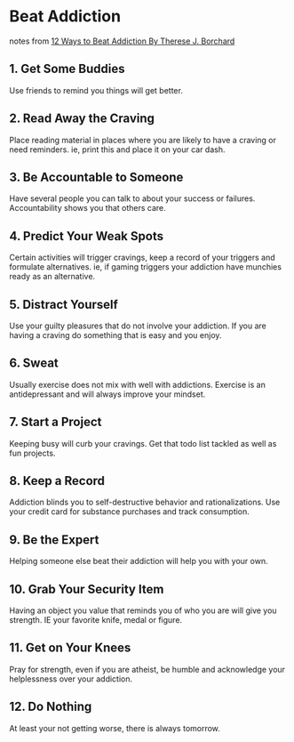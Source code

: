 # Beat Addiction
notes from [12 Ways to Beat Addiction
By Therese J. Borchard](https://psychcentral.com/blog/12-ways-to-beat-addiction/)

## 1. Get Some Buddies
Use friends to remind you things will get better.

## 2. Read Away the Craving
Place reading material in places where you are likely to have a craving or need reminders. ie, print this and place it on your car dash.

## 3. Be Accountable to Someone
Have several people you can talk to about your success or failures. Accountability shows you that others care.

## 4. Predict Your Weak Spots
Certain activities will trigger cravings, keep a record of your triggers and formulate alternatives. ie, if gaming triggers your addiction have munchies ready as an alternative.

## 5. Distract Yourself
Use your guilty pleasures that do not involve your addiction. If you are having a craving do something that is easy and you enjoy.

## 6. Sweat
Usually exercise does not mix with well with addictions. Exercise is an antidepressant and will always improve your mindset.

## 7. Start a Project
Keeping busy will curb your cravings. Get that todo list tackled as well as fun projects.

## 8. Keep a Record
Addiction blinds you to self-destructive behavior and rationalizations. Use your credit card for substance purchases and track consumption.

## 9. Be the Expert
Helping someone else beat their addiction will help you with your own.

## 10. Grab Your Security Item
Having an object you value that reminds you of who you are will give you strength. IE your favorite knife, medal or figure.

## 11. Get on Your Knees
Pray for strength, even if you are atheist, be humble and acknowledge your helplessness over your addiction.

## 12. Do Nothing
At least your not getting worse, there is always tomorrow.


